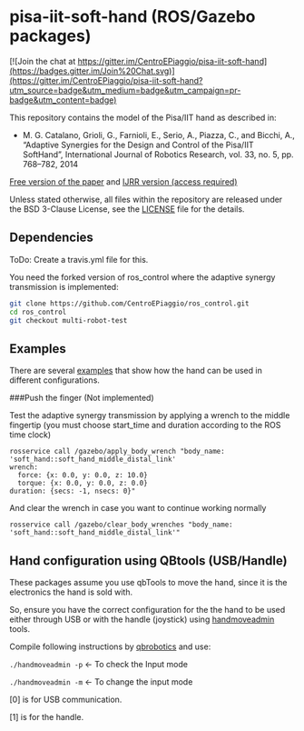 # pisa-iit-soft-hand (ROS/Gazebo packages)

[![Join the chat at https://gitter.im/CentroEPiaggio/pisa-iit-soft-hand](https://badges.gitter.im/Join%20Chat.svg)](https://gitter.im/CentroEPiaggio/pisa-iit-soft-hand?utm_source=badge&utm_medium=badge&utm_campaign=pr-badge&utm_content=badge)

This repository contains the model of the Pisa/IIT hand as described in:

* M. G. Catalano, Grioli, G., Farnioli, E., Serio, A., Piazza, C., and Bicchi, A., “Adaptive Synergies for the Design and Control of the Pisa/IIT SoftHand”, International Journal of Robotics Research, vol. 33, no. 5, pp. 768–782, 2014

[Free version of the paper](http://www.centropiaggio.unipi.it/sites/default/files/PisaIIT_SoftHand_0.pdf) and
[IJRR version (access required)](http://ijr.sagepub.com/content/33/5/768.abstract)

Unless stated otherwise, all files within the repository are released under the BSD 3-Clause License, see the [LICENSE](https://github.com/CentroEPiaggio/pisa-iit-soft-hand/blob/master/LICENSE) file for the details.

## Dependencies

ToDo: Create a travis.yml file for this.

You need the forked version of ros_control where the adaptive synergy transmission is implemented:
``` bash
git clone https://github.com/CentroEPiaggio/ros_control.git
cd ros_control
git checkout multi-robot-test
```

## Examples
There are several [examples](https://github.com/CentroEPiaggio/pisa-iit-soft-hand/tree/master/examples) that show how the hand can be used in different configurations.

###Push the finger (Not implemented)

Test the adaptive synergy transmission by applying a wrench to the middle fingertip (you must choose start_time and duration according to the ROS time clock)

```
rosservice call /gazebo/apply_body_wrench "body_name: 'soft_hand::soft_hand_middle_distal_link'
wrench:
  force: {x: 0.0, y: 0.0, z: 10.0}
  torque: {x: 0.0, y: 0.0, z: 0.0}
duration: {secs: -1, nsecs: 0}"
```

And clear the wrench in case you want to continue working normally

`rosservice call /gazebo/clear_body_wrenches "body_name: 'soft_hand::soft_hand_middle_distal_link'"`

## Hand configuration using QBtools (USB/Handle)

These packages assume you use qbTools to move the hand, since it is the electronics the hand is sold with.

So, ensure you have the correct configuration for the the hand to be used either through USB or with the handle (joystick) using [handmoveadmin](hand-tools/) tools.

Compile following instructions by [qbrobotics](https://github.com/qbrobotics/handadmin) and use:

`./handmoveadmin -p` <- To check the Input mode

`./handmoveadmin -m` <- To change the input mode

[0] is for USB communication.

[1] is for the handle.
